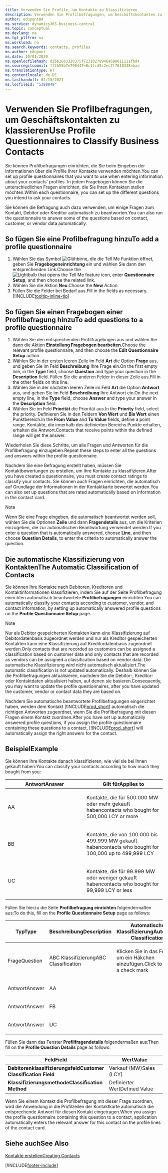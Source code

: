 ```yaml
---
title: Verwenden Sie Profile, um Kontakte zu klassifizieren
description: Verwenden Sie Profilbefragungen, um Geschäftskontakten zu klassieren
author: edupont04
ms.service: dynamics365-business-central
ms.topic: conceptual
ms.devlang: na
ms.tgt_pltfrm: na
ms.workload: na
ms.search.keywords: contacts, profiles
ms.author: edupont
ms.date: 10/01/2020
ms.openlocfilehash: d2bb26b3320375f72310278946a69a011111fbd4
ms.sourcegitcommit: ff2b55b7e790447e0c1fcd5c2ec7f7610338ebaa
ms.translationtype: HT
ms.contentlocale: de-DE
ms.lasthandoff: 02/15/2021
ms.locfileid: "5388849"
---
```

# <a name="use-profile-questionnaires-to-classify-business-contacts"></a><span data-ttu-id="650ca-103">Verwenden Sie Profilbefragungen, um Geschäftskontakten zu klassieren</span><span class="sxs-lookup"><span data-stu-id="650ca-103">Use Profile Questionnaires to Classify Business Contacts</span></span>
<span data-ttu-id="650ca-104">Sie können Profilbefragungen einrichten, die Sie beim Eingeben der Informationen über die Profile Ihrer Kontakte verwenden möchten.</span><span class="sxs-lookup"><span data-stu-id="650ca-104">You can set up profile questionnaires that you want to use when entering information about your contacts' profiles.</span></span> <span data-ttu-id="650ca-105">In jedem Fragebogen können Sie die unterschiedlichen Fragen einrichten, die Sie Ihren Kontakten stellen möchten.</span><span class="sxs-lookup"><span data-stu-id="650ca-105">Within each questionnaire, you can set up the different questions you intend to ask your contacts.</span></span>  

<span data-ttu-id="650ca-106">Sie können die Befragung auch dazu verwenden, um einige Fragen zum Kontakt, Debitor oder Kreditor automatisch zu beantworten.</span><span class="sxs-lookup"><span data-stu-id="650ca-106">You can also run the questionnaire to answer some of the questions based on contact, customer, or vendor data automatically.</span></span>  

## <a name="to-add-a-profile-questionnaire"></a><span data-ttu-id="650ca-107">So fügen Sie eine Profilbefragung hinzu</span><span class="sxs-lookup"><span data-stu-id="650ca-107">To add a profile questionnaire</span></span>
1.  <span data-ttu-id="650ca-108">Wählen Sie das Symbol ![Glühbirne, die die Tell Me Funktion öffnet](media/ui-search/search_small.png "Was möchten Sie tun?"), geben Sie **Fragebogeneinrichtung** ein und wählen Sie dann den entsprechenden Link.</span><span class="sxs-lookup"><span data-stu-id="650ca-108">Choose the ![Lightbulb that opens the Tell Me feature](media/ui-search/search_small.png "Tell me what you want to do") icon, enter **Questionnaire Setup**, and then choose the related link.</span></span>  
2.  <span data-ttu-id="650ca-109">Wählen Sie die Aktion **Neu**.</span><span class="sxs-lookup"><span data-stu-id="650ca-109">Choose the **New** Action.</span></span>  
3.  <span data-ttu-id="650ca-110">Füllen Sie die Felder bei Bedarf aus.</span><span class="sxs-lookup"><span data-stu-id="650ca-110">Fill in the fields as necessary.</span></span> [!INCLUDE[tooltip-inline-tip](includes/tooltip-inline-tip_md.md)]  

## <a name="to-add-questions-to-a-profile-questionnaire"></a><span data-ttu-id="650ca-111">So fügen Sie einen Fragebogen einer Profilbefragung hinzu</span><span class="sxs-lookup"><span data-stu-id="650ca-111">To add questions to a profile questionnaire</span></span>
1.  <span data-ttu-id="650ca-112">Wählen Sie den entsprechenden Profilfragebogen aus und wählen Sie dann die Aktion **Einstellung Fragebogen bearbeiten**.</span><span class="sxs-lookup"><span data-stu-id="650ca-112">Choose the relevant profile questionnaire, and then choose the **Edit Questionnaire Setup** action.</span></span>  
2.  <span data-ttu-id="650ca-113">Wählen Sie in der ersten leeren Zeile im Feld **Art** die Option **Frage** aus, und geben Sie im Feld **Beschreibung** Ihre Frage ein.</span><span class="sxs-lookup"><span data-stu-id="650ca-113">On the first empty line, in the **Type** field, choose **Question** and type your question in the **Description** field.</span></span> <span data-ttu-id="650ca-114">Füllen Sie die anderen Felder in dieser Zeile aus.</span><span class="sxs-lookup"><span data-stu-id="650ca-114">Fill in the other fields on this line.</span></span>  
3.  <span data-ttu-id="650ca-115">Wählen Sie in der nächsten leeren Zeile im Feld **Art** die Option **Antwort** aus, und geben Sie im Feld **Beschreibung** Ihre Antwort ein.</span><span class="sxs-lookup"><span data-stu-id="650ca-115">On the next empty line, in the **Type** field, choose **Answer** and type your answer in the **Description** field.</span></span>  
4.  <span data-ttu-id="650ca-116">Wählen Sie im Feld **Priorität** die Priorität aus.</span><span class="sxs-lookup"><span data-stu-id="650ca-116">In the **Priority** field, select the priority.</span></span> <span data-ttu-id="650ca-117">Definieren Sie in den Feldern **Von Wert** und **Bis Wert** einen Punktbereich.</span><span class="sxs-lookup"><span data-stu-id="650ca-117">In the **From Value** and **To Value** fields, define a point range.</span></span> <span data-ttu-id="650ca-118">Kontakte, die innerhalb des definierten Bereichs Punkte erhalten, erhalten die Antwort.</span><span class="sxs-lookup"><span data-stu-id="650ca-118">Contacts that receive points within the defined range will get the answer.</span></span>  

<span data-ttu-id="650ca-119">Wiederholen Sie diese Schritte, um alle Fragen und Antworten für die Profilbefragung einzugeben.</span><span class="sxs-lookup"><span data-stu-id="650ca-119">Repeat these steps to enter all the questions and answers within the profile questionnaire.</span></span>

<span data-ttu-id="650ca-120">Nachdem Sie eine Befragung erstellt haben, müssen Sie Kontaktbewertungen zu erstellen, um Ihre Kontakte zu klassifizieren.</span><span class="sxs-lookup"><span data-stu-id="650ca-120">After you have created a questionnaire, you must create contact ratings to classify your contacts.</span></span> <span data-ttu-id="650ca-121">Sie können auch Fragen einrichten, die automatisch auf Grundlage der Informationen in der Kontaktkarte bewertet werden.</span><span class="sxs-lookup"><span data-stu-id="650ca-121">You can also set up questions that are rated automatically based on information in the contact card.</span></span>  

> [!NOTE]
> <span data-ttu-id="650ca-122">Wenn Sie eine Frage eingeben, die automatisch beantwortet werden soll, wählen Sie die Optionen <STRONG>Zeile</STRONG> und dann <STRONG>Fragendetails</STRONG> aus, um die Kriterien einzugeben, die zur automatischen Beantwortung verwendet werden.</span><span class="sxs-lookup"><span data-stu-id="650ca-122">If you enter a question that is automatically answered, choose <STRONG>Line</STRONG>, and then choose <STRONG>Question Details</STRONG>, to enter the criteria to automatically answer the question.</span></span>

## <a name="the-automatic-classification-of-contacts"></a><span data-ttu-id="650ca-123">Die automatische Klassifizierung von Kontakten</span><span class="sxs-lookup"><span data-stu-id="650ca-123">The Automatic Classification of Contacts</span></span>
<span data-ttu-id="650ca-124">Sie können Ihre Kontakte nach Debitoren, Kreditoren und Kontaktinformationen klassifizieren, indem Sie auf der Seite Profilbefragung einrichten automatisch beantwortete **Profilbefragungen** einrichten.</span><span class="sxs-lookup"><span data-stu-id="650ca-124">You can automatically classify your contacts according to customer, vendor, and contact information, by setting up automatically answered profile questions on the **Profile Questionnaire Setup** page.</span></span>  

> [!NOTE]
> <span data-ttu-id="650ca-125">Nur als Debitor gespeicherten Kontakten kann eine Klassifizierung auf Debitordatenbasis zugeordnet werden und nur als Kreditor gespeicherten Kontakten kann eine Klassifizierung auf Kreditordatenbasis zugeordnet werden.</span><span class="sxs-lookup"><span data-stu-id="650ca-125">Only contacts that are recorded as customers can be assigned a classification based on customer data and only contacts that are recorded as vendors can be assigned a classification based on vendor data.</span></span> <span data-ttu-id="650ca-126">Die automatische Klassifizierung wird nicht automatisch aktualisiert.</span><span class="sxs-lookup"><span data-stu-id="650ca-126">The automatic classification is not updated automatically.</span></span> <span data-ttu-id="650ca-127">Deshalb können Sie die Profilbefragungen aktualisieren, nachdem Sie die Debitor-, Kreditor- oder Kontaktdaten aktualisiert haben, auf denen sie basieren.</span><span class="sxs-lookup"><span data-stu-id="650ca-127">Consequently, you may want to update the profile questionnaires, after you have updated the customer, vendor or contact data they are based on.</span></span>  

<span data-ttu-id="650ca-128">Nachdem Sie automatische beantwortete Profilbefragungen eingerichtet haben, werden dem Kontakt [!INCLUDE[prod_short](includes/prod_short.md)] automatisch die richtigen Antworten zugeordnet, wenn Sie die Profilbefragung mit diesen Fragen einem Kontakt zuordnen.</span><span class="sxs-lookup"><span data-stu-id="650ca-128">After you have set up automatically answered profile questions, if you assign the profile questionnaire containing these questions to a contact, [!INCLUDE[prod_short](includes/prod_short.md)] will automatically assign the right answers for the contact.</span></span>  

## <a name="example"></a><span data-ttu-id="650ca-129">Beispiel</span><span class="sxs-lookup"><span data-stu-id="650ca-129">Example</span></span>
<span data-ttu-id="650ca-130">Sie können Ihre Kontakte danach klassifizieren, wie viel sie bei Ihnen gekauft haben:</span><span class="sxs-lookup"><span data-stu-id="650ca-130">You can classify your contacts according to how much they bought from you:</span></span>

<table>
<colgroup>
<col style="width: 50%" />
<col style="width: 50%" />
</colgroup>
<thead>
<tr class="header">
<th><span data-ttu-id="650ca-131"><strong>Antwort</strong></span><span class="sxs-lookup"><span data-stu-id="650ca-131"><strong>Answer</strong></span></span></th>
<th><span data-ttu-id="650ca-132"><strong>Gilt für</strong></span><span class="sxs-lookup"><span data-stu-id="650ca-132"><strong>Applies to</strong></span></span></th>
</tr>
</thead>
<tbody>
<tr class="odd">
<td><p><span data-ttu-id="650ca-133">A</span><span class="sxs-lookup"><span data-stu-id="650ca-133">A</span></span></p></td>
<td><p><span data-ttu-id="650ca-134">Kontakte, die für 500.000 MW oder mehr gekauft haben</span><span class="sxs-lookup"><span data-stu-id="650ca-134">contacts who bought for 500,000 LCY or more</span></span></p></td>
</tr>
<tr class="even">
<td><p><span data-ttu-id="650ca-135">B</span><span class="sxs-lookup"><span data-stu-id="650ca-135">B</span></span></p></td>
<td><p><span data-ttu-id="650ca-136">Kontakte, die von 100.000 bis 499.999 MW gekauft haben</span><span class="sxs-lookup"><span data-stu-id="650ca-136">contacts who bought for 100,000 up to 499,999 LCY</span></span></p></td>
</tr>
<tr class="odd">
<td><p><span data-ttu-id="650ca-137">U</span><span class="sxs-lookup"><span data-stu-id="650ca-137">C</span></span></p></td>
<td><p><span data-ttu-id="650ca-138">Kontakte, die für 99.999 MW oder weniger gekauft haben</span><span class="sxs-lookup"><span data-stu-id="650ca-138">contacts who bought for 99,999 LCY or less</span></span></p></td>
</tr>
</tbody>
</table>

<span data-ttu-id="650ca-139">Füllen Sie hierzu die Seite **Profilbefragung einrichten** folgendermaßen aus:</span><span class="sxs-lookup"><span data-stu-id="650ca-139">To do this, fill on the **Profile Questionnaire Setup** page as follows:</span></span>


<table>
<colgroup>
<col style="width: 20%" />
<col style="width: 20%" />
<col style="width: 20%" />
<col style="width: 20%" />
<col style="width: 20%" />
</colgroup>
<thead>
<tr class="header">
<th><span data-ttu-id="650ca-140"><strong>Typ</strong></span><span class="sxs-lookup"><span data-stu-id="650ca-140"><strong>Type</strong></span></span></th>
<th><span data-ttu-id="650ca-141"><strong>Beschreibung</strong></span><span class="sxs-lookup"><span data-stu-id="650ca-141"><strong>Description</strong></span></span></th>
<th><span data-ttu-id="650ca-142"><strong>Automatische Klassifizierung</strong></span><span class="sxs-lookup"><span data-stu-id="650ca-142"><strong>Automatic Classification</strong></span></span></th>
<th><span data-ttu-id="650ca-143"><strong>Von Wert</strong></span><span class="sxs-lookup"><span data-stu-id="650ca-143"><strong>From Value</strong></span></span></th>
<th><span data-ttu-id="650ca-144"><strong>Bis Wert</strong></span><span class="sxs-lookup"><span data-stu-id="650ca-144"><strong>To Value</strong></span></span></th>
</tr>
</thead>
<tbody>
<tr class="odd">
<td><p><span data-ttu-id="650ca-145">Frage</span><span class="sxs-lookup"><span data-stu-id="650ca-145">Question</span></span></p></td>
<td><p><span data-ttu-id="650ca-146">ABC Klassifizierung</span><span class="sxs-lookup"><span data-stu-id="650ca-146">ABC Classification</span></span></p></td>
<td><p><span data-ttu-id="650ca-147">Klicken Sie in das Feld, um ein Häkchen einzufügen.</span><span class="sxs-lookup"><span data-stu-id="650ca-147">Click to insert a check mark</span></span></p></td>
<td><p> </p></td>
<td><p> </p></td>
</tr>
<tr class="even">
<td><p><span data-ttu-id="650ca-148">Antwort</span><span class="sxs-lookup"><span data-stu-id="650ca-148">Answer</span></span></p></td>
<td><p><span data-ttu-id="650ca-149">A</span><span class="sxs-lookup"><span data-stu-id="650ca-149">A</span></span></p></td>
<td><p> </p></td>
<td><p><span data-ttu-id="650ca-150">500.000</span><span class="sxs-lookup"><span data-stu-id="650ca-150">500,000</span></span></p></td>
<td><p> </p></td>
</tr>
<tr class="odd">
<td><p><span data-ttu-id="650ca-151">Antwort</span><span class="sxs-lookup"><span data-stu-id="650ca-151">Answer</span></span></p></td>
<td><p><span data-ttu-id="650ca-152">F</span><span class="sxs-lookup"><span data-stu-id="650ca-152">B</span></span></p></td>
<td><p> </p></td>
<td><p><span data-ttu-id="650ca-153">100,000</span><span class="sxs-lookup"><span data-stu-id="650ca-153">100,000</span></span></p></td>
<td><p><span data-ttu-id="650ca-154">499,999</span><span class="sxs-lookup"><span data-stu-id="650ca-154">499,999</span></span></p></td>
</tr>
<tr class="even">
<td><p><span data-ttu-id="650ca-155">Antwort</span><span class="sxs-lookup"><span data-stu-id="650ca-155">Answer</span></span></p></td>
<td><p><span data-ttu-id="650ca-156">U</span><span class="sxs-lookup"><span data-stu-id="650ca-156">C</span></span></p></td>
<td><p> </p></td>
<td><p> </p></td>
<td><p><span data-ttu-id="650ca-157">99,999</span><span class="sxs-lookup"><span data-stu-id="650ca-157">99,999</span></span></p></td>
</tr>
</tbody>
</table>

<span data-ttu-id="650ca-158">Füllen Sie dann das Fenster **Profilfragendetails** folgendermaßen aus:</span><span class="sxs-lookup"><span data-stu-id="650ca-158">Then fill on the **Profile Question Details** page as follows:</span></span>
<table>
<colgroup>
<col style="width: 50%" />
<col style="width: 50%" />
</colgroup>
<thead>
<tr class="header">
<th><span data-ttu-id="650ca-159"><strong>Feld</strong></span><span class="sxs-lookup"><span data-stu-id="650ca-159"><strong>Field</strong></span></span></th>
<th><span data-ttu-id="650ca-160"><strong>Wert</strong></span><span class="sxs-lookup"><span data-stu-id="650ca-160"><strong>Value</strong></span></span></th>
</tr>
</thead>
<tbody>
<tr>
<td><span data-ttu-id="650ca-161"><strong>Debitorenklassifizierungsfeld</strong></span><span class="sxs-lookup"><span data-stu-id="650ca-161"><strong>Customer Classification Field</strong></span></span></td>
<td><span data-ttu-id="650ca-162"><emphasis>Verkauf (MW)</emphasis></span><span class="sxs-lookup"><span data-stu-id="650ca-162"><emphasis>Sales (LCY)</emphasis></span></span></td>
</tr>
<tr>
<td><span data-ttu-id="650ca-163"><strong>Klassifizierungsmethode</strong></span><span class="sxs-lookup"><span data-stu-id="650ca-163"><strong>Classification Method</strong></span></span></td>
<td><span data-ttu-id="650ca-164"><emphasis>Definierter Wert</emphasis></span><span class="sxs-lookup"><span data-stu-id="650ca-164"><emphasis>Defined Value</emphasis></span></span></td>
</tr>
</tbody>
</table>

<span data-ttu-id="650ca-165">Wenn Sie einem Kontakt die Profilbefragung mit dieser Frage zuordnen, wird die Anwendung in die Profilzeilen der Kontaktkarte automatisch die entsprechende Antwort für diesen Kontakt eingetragen.</span><span class="sxs-lookup"><span data-stu-id="650ca-165">When you assign the profile questionnaire containing this question to a contact, application automatically enters the relevant answer for this contact on the profile lines of the contact card.</span></span>

## <a name="see-also"></a><span data-ttu-id="650ca-166">Siehe auch</span><span class="sxs-lookup"><span data-stu-id="650ca-166">See Also</span></span>
[<span data-ttu-id="650ca-167">Kontakte erstellen</span><span class="sxs-lookup"><span data-stu-id="650ca-167">Creating Contacts</span></span>](marketing-create-contact-companies.md)  


[!INCLUDE[footer-include](includes/footer-banner.md)]